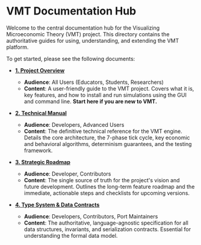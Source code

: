 # VMT Documentation Hub

Welcome to the central documentation hub for the Visualizing Microeconomic Theory (VMT) project. This directory contains the authoritative guides for using, understanding, and extending the VMT platform.

To get started, please see the following documents:

-   **[1. Project Overview](./1_project_overview.md)**
    -   **Audience**: All Users (Educators, Students, Researchers)
    -   **Content**: A user-friendly guide to the VMT project. Covers what it is, key features, and how to install and run simulations using the GUI and command line. **Start here if you are new to VMT.**

-   **[2. Technical Manual](./2_technical_manual.md)**
    -   **Audience**: Developers, Advanced Users
    -   **Content**: The definitive technical reference for the VMT engine. Details the core architecture, the 7-phase tick cycle, key economic and behavioral algorithms, determinism guarantees, and the testing framework.

-   **[3. Strategic Roadmap](./3_strategic_roadmap.md)**
    -   **Audience**: Developer, Contributors
    -   **Content**: The single source of truth for the project's vision and future development. Outlines the long-term feature roadmap and the immediate, actionable steps and checklists for upcoming versions.

-   **[4. Type System & Data Contracts](./4_typing_overview.md)**
    -   **Audience**: Developers, Contributors, Port Maintainers
    -   **Content**: The authoritative, language-agnostic specification for all data structures, invariants, and serialization contracts. Essential for understanding the formal data model.
